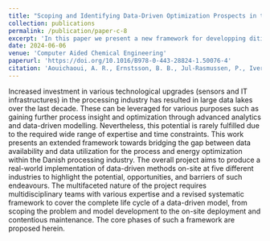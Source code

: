```yaml
---
title: "Scoping and Identifying Data-Driven Optimization Prospects in the Danish Processing Industry"
collection: publications
permalink: /publication/paper-c-8
excerpt: 'In this paper we present a new framework for developping ditital twins intended for process monitoring and optimization.'
date: 2024-06-06
venue: 'Computer Aided Chemical Engineering'
paperurl: 'https://doi.org/10.1016/B978-0-443-28824-1.50076-4'
citation: 'Aouichaoui, A. R., Ernstsson, B. B., Jul-Rasmussen, P., Iversen, N. H., Vermue, L., & Huusom, J. K. (2024). Scoping and Identifying Data-Driven Optimization Prospects in the Danish Processing Industry. In Computer Aided Chemical Engineering (Vol. 53, pp. 451-456). Elsevier.'
---
```


Increased investment in various technological upgrades (sensors and IT infrastructures) in the processing industry has resulted in large data lakes over the last decade. These can be leveraged for various purposes such as gaining further process insight and optimization through advanced analytics and data-driven modelling. Nevertheless, this potential is rarely fulfilled due to the required wide range of expertise and time constraints. This work presents an extended framework towards bridging the gap between data availability and data utilization for the process and energy optimization within the Danish processing industry. The overall project aims to produce a real-world implementation of data-driven methods on-site at five different industries to highlight the potential, opportunities, and barriers of such endeavours. The multifaceted nature of the project requires multidisciplinary teams with various expertise and a revised systematic framework to cover the complete life cycle of a data-driven model, from scoping the problem and model development to the on-site deployment and contentious maintenance. The core phases of such a framework are proposed herein.